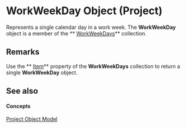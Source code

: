 
# WorkWeekDay Object (Project)

Represents a single calendar day in a work week. The  **WorkWeekDay** object is a member of the ** [WorkWeekDays](70ef7283-1dc1-7b19-5d84-5b3d5698e169.md)** collection.


## Remarks

Use the  ** [Item](70633ede-db5e-4948-f9b0-2258aa141b01.md)** property of the **WorkWeekDays** collection to return a single **WorkWeekDay** object.


## See also


#### Concepts


 [Project Object Model](900b167b-88ec-ea88-15b7-27bb90c22ac6.md)
